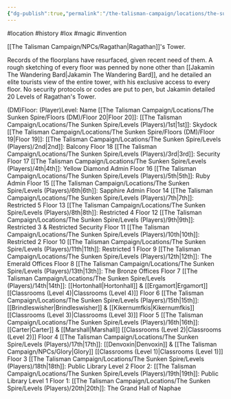 ```yaml
---
{"dg-publish":true,"permalink":"/the-talisman-campaign/locations/the-sunken-spire/ragathan-s-tower/","noteIcon":""}
---
```


#location #history #Iox #magic #invention 


[[The Talisman Campaign/NPCs/Ragathan\|Ragathan]]'s Tower.

Records of the floorplans have resurfaced, given recent need of them. A rough sketching of every floor was penned by none other than [[Jakamin The Wandering Bard\|Jakamin The Wandering Bard]], and he detailed an elite tourists view of the entire tower, with his exclusive access to every floor. No security protocols or codes are put to pen, but Jakamin detailed 20 Levels of Ragathan's Tower.


(DM)Floor: (Player)Level: Name
[[The Talisman Campaign/Locations/The Sunken Spire/Floors (DM)/Floor 20\|Floor 20]]: [[The Talisman Campaign/Locations/The Sunken Spire/Levels (Players)/1st\|1st]]:  Skydock
[[The Talisman Campaign/Locations/The Sunken Spire/Floors (DM)/Floor 19\|Floor 19]]: [[The Talisman Campaign/Locations/The Sunken Spire/Levels (Players)/2nd\|2nd]]:  Balcony
Floor 18 [[The Talisman Campaign/Locations/The Sunken Spire/Levels (Players)/3rd\|3rd]]: Security
Floor 17 [[The Talisman Campaign/Locations/The Sunken Spire/Levels (Players)/4th\|4th]]: Yellow Diamond Admin 
Floor 16 [[The Talisman Campaign/Locations/The Sunken Spire/Levels (Players)/5th\|5th]]: Ruby Admin
Floor 15 [[The Talisman Campaign/Locations/The Sunken Spire/Levels (Players)/6th\|6th]]: Sapphire Admin
Floor 14 [[The Talisman Campaign/Locations/The Sunken Spire/Levels (Players)/7th\|7th]]: Restricted 5
Floor 13 [[The Talisman Campaign/Locations/The Sunken Spire/Levels (Players)/8th\|8th]]: Restricted 4
Floor 12 [[The Talisman Campaign/Locations/The Sunken Spire/Levels (Players)/9th\|9th]]: Restricted 3 & Restricted Security
Floor 11 [[The Talisman Campaign/Locations/The Sunken Spire/Levels (Players)/10th\|10th]]: Restricted 2
Floor 10 [[The Talisman Campaign/Locations/The Sunken Spire/Levels (Players)/11th\|11th]]: Restricted 1
Floor 9 [[The Talisman Campaign/Locations/The Sunken Spire/Levels (Players)/12th\|12th]]: The Emerald Offices
Floor 8 [[The Talisman Campaign/Locations/The Sunken Spire/Levels (Players)/13th\|13th]]: The Bronze Offices
Floor 7 [[The Talisman Campaign/Locations/The Sunken Spire/Levels (Players)/14th\|14th]]: [[Hortonhall\|Hortonhall]] & [[Ergamort\|Ergamort]] [[Classrooms (Level 4)\|Classrooms (Level 4)]]
Floor 6 [[The Talisman Campaign/Locations/The Sunken Spire/Levels (Players)/15th\|15th]]: [[Brindleswisher\|Brindleswisher]] & [[Kikernumfkis\|Kikernumfkis]] [[Classrooms (Level 3)\|Classrooms (Level 3)]]
Floor 5 [[The Talisman Campaign/Locations/The Sunken Spire/Levels (Players)/16th\|16th]]: [[Carter\|Carter]] & [[Marshall\|Marshall]] [[Classrooms (Level 2)\|Classrooms (Level 2)]]
Floor 4 [[The Talisman Campaign/Locations/The Sunken Spire/Levels (Players)/17th\|17th]]: [[Denvoxin\|Denvoxin]] & [[The Talisman Campaign/NPCs/Glory\|Glory]] [[Classrooms (Level 1)\|Classrooms (Level 1)]]
Floor 3 [[The Talisman Campaign/Locations/The Sunken Spire/Levels (Players)/18th\|18th]]: Public Library Level 2
Floor 2: [[The Talisman Campaign/Locations/The Sunken Spire/Levels (Players)/19th\|19th]]: Public Library Level 1
Floor 1: [[The Talisman Campaign/Locations/The Sunken Spire/Levels (Players)/20th\|20th]]: The Grand Hall of Naphae